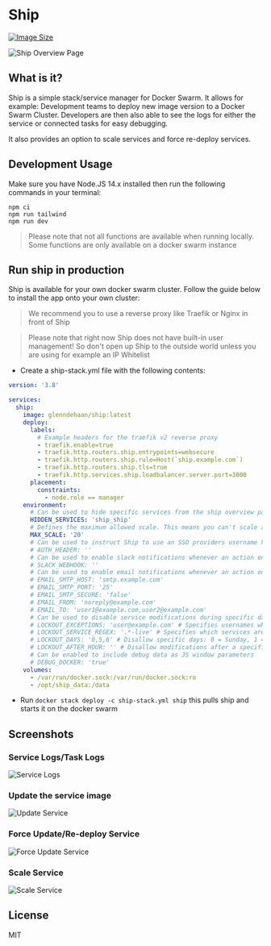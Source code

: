 # Ship

[![Image Size](https://img.shields.io/docker/image-size/glenndehaan/ship)](https://hub.docker.com/r/glenndehaan/ship)

![Ship Overview Page](https://user-images.githubusercontent.com/7496187/158958023-e53869b3-9f7d-4d28-8664-a45200a86b0f.png)

## What is it?
Ship is a simple stack/service manager for Docker Swarm.
It allows for example: Development teams to deploy new image version to a Docker Swarm Cluster.
Developers are then also able to see the logs for either the service or connected tasks for easy debugging.

It also provides an option to scale services and force re-deploy services.

## Development Usage
Make sure you have Node.JS 14.x installed then run the following commands in your terminal:
```
npm ci
npm run tailwind
npm run dev
```

> Please note that not all functions are available when running locally. Some functions are only available on a docker swarm instance

## Run ship in production
Ship is available for your own docker swarm cluster.
Follow the guide below to install the app onto your own cluster:

> We recommend you to use a reverse proxy like Traefik or Nginx in front of Ship

> Please note that right now Ship does not have built-in user management! So don't open up Ship to the outside world unless you are using for example an IP Whitelist

* Create a ship-stack.yml file with the following contents:
```yaml
version: '3.8'

services:
  ship:
    image: glenndehaan/ship:latest
    deploy:
      labels:
        # Example headers for the traefik v2 reverse proxy
        - traefik.enable=true
        - traefik.http.routers.ship.entrypoints=websecure
        - traefik.http.routers.ship.rule=Host(`ship.example.com`)
        - traefik.http.routers.ship.tls=true
        - traefik.http.services.ship.loadbalancer.server.port=3000
      placement:
        constraints:
          - node.role == manager
    environment:
      # Can be used to hide specific services from the ship overview page
      HIDDEN_SERVICES: 'ship_ship'
      # Defines the maximum allowed scale. This means you can't scale a service with more containers then this amount
      MAX_SCALE: '20'
      # Can be used to instruct Ship to use an SSO providers username header
      # AUTH_HEADER: ''
      # Can be used to enable slack notifications whenever an action on ship is performed
      # SLACK_WEBHOOK: ''
      # Can be used to enable email notifications whenever an action on ship is performed
      # EMAIL_SMTP_HOST: 'smtp.example.com'
      # EMAIL_SMTP_PORT: '25'
      # EMAIL_SMTP_SECURE: 'false'
      # EMAIL_FROM: 'noreply@example.com'
      # EMAIL_TO: 'user1@example.com,user2@example.com'
      # Can be used to disable service modifications during specific days/times
      # LOCKOUT_EXCEPTIONS: 'user@example.com' # Specifies usernames who can bypass the lockout rules
      # LOCKOUT_SERVICE_REGEX: '.*-live' # Specifies which services are affected by the lockout rules
      # LOCKOUT_DAYS: '0,5,6' # Disallow specific days: 0 = Sunday, 1 = Monday, 2 = Tuesday, 3 = Wednesday, 4 = Thursday, 5 = Friday, 6 = Saturday
      # LOCKOUT_AFTER_HOUR: '' # Disallow modifications after a specified hour
      # Can be enabled to include debug data as JS window parameters
      # DEBUG_DOCKER: 'true'
    volumes:
      - /var/run/docker.sock:/var/run/docker.sock:ro
      - /opt/ship_data:/data
```

* Run `docker stack deploy -c ship-stack.yml ship` this pulls ship and starts it on the docker swarm

## Screenshots

### Service Logs/Task Logs
![Service Logs](https://user-images.githubusercontent.com/7496187/158958271-e45e5696-271b-4aaf-ac50-f235f810749d.png)

### Update the service image
![Update Service](https://user-images.githubusercontent.com/7496187/158958267-a22426ad-00f0-4a77-ba7d-37e7c38bb1c0.png)

### Force Update/Re-deploy Service
![Force Update Service](https://user-images.githubusercontent.com/7496187/158958259-f57758e3-13fc-4465-bd83-3a6a6ab0ab0e.png)

### Scale Service
![Scale Service](https://user-images.githubusercontent.com/7496187/158958249-a7853f8e-56bd-44f1-97c6-380b8884460b.png)

## License

MIT

